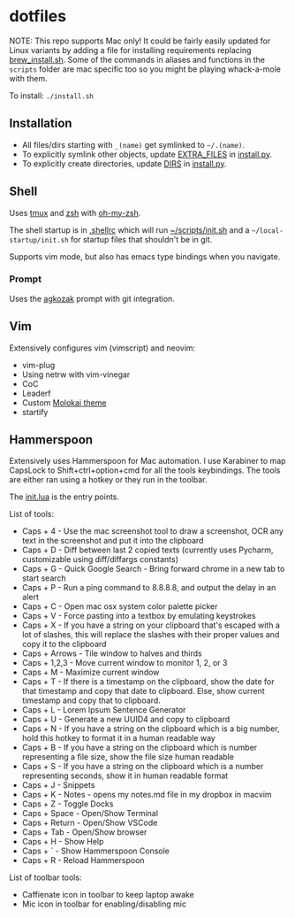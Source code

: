 # dotfiles

NOTE: This repo supports Mac only!  It could be fairly easily updated for Linux variants by adding a file for installing requirements replacing [brew_install.sh](brew_install.sh).  Some of the commands in aliases and functions in the `scripts` folder are mac specific too so you might be playing whack-a-mole with them.

To install: `./install.sh`

## Installation

- All files/dirs starting with `_(name)` get symlinked to `~/.(name)`.
- To explicitly symlink other objects, update [EXTRA_FILES](https://github.com/johnnadratowski/dotfiles/blob/master/install.py#L13) in [install.py](install.py).
- To explicitly create directories, update [DIRS](https://github.com/johnnadratowski/dotfiles/blob/master/install.py#L19) in [install.py](install.py).

## Shell

Uses [tmux](https://github.com/tmux/tmux/wiki) and [zsh](https://www.zsh.org/) with [oh-my-zsh](https://ohmyz.sh/).

The shell startup is in [.shellrc](_shellrc) which will run [~/scripts/init.sh](scripts/init.sh) and a `~/local-startup/init.sh` for
startup files that shouldn't be in git.

Supports vim mode, but also has emacs type bindings when you navigate.

### Prompt

Uses the [agkozak](https://github.com/agkozak/agkozak-zsh-prompt) prompt with git integration.

## Vim

Extensively configures vim (vimscript) and neovim:

- vim-plug
- Using netrw with vim-vinegar
- CoC
- Leaderf
- Custom [Molokai theme](https://github.com/johnnadratowski/molokai)
- startify

## Hammerspoon

Extensively uses Hammerspoon for Mac automation.  I use Karabiner to map
CapsLock to Shift+ctrl+option+cmd for all the tools keybindings.
The tools are either ran using a hotkey or they run in the toolbar.

The [init.lua](_hammerspoon/init.lua) is the entry points.

List of tools:

- Caps + 4		- Use the mac screenshot tool to draw a screenshot, OCR any text in the screenshot and put it into the clipboard
- Caps + D		- Diff between last 2 copied texts (currently uses Pycharm, customizable using diff/diffargs constants)
- Caps + G		- Quick Google Search - Bring forward chrome in a new tab to start search
- Caps + P		- Run a ping command to 8.8.8.8, and output the delay in an alert
- Caps + C		- Open mac osx system color palette picker
- Caps + V		- Force pasting into a textbox by emulating keystrokes
- Caps + X		- If you have a string on your clipboard that's escaped with a lot of slashes, this will replace the slashes with their proper values and copy it to the clipboard
- Caps + Arrows - Tile window to halves and thirds
- Caps + 1,2,3  - Move current window to monitor 1, 2, or 3
- Caps + M		- Maximize current window
- Caps + T		- If there is a timestamp on the clipboard, show the date for that timestamp and copy that date to clipboard.  Else, show current timestamp and copy that to clipboard.
- Caps + L		- Lorem Ipsum Sentence Generator
- Caps + U		- Generate a new UUID4 and copy to clipboard
- Caps + N		- If you have a string on the clipboard which is a big number, hold this hotkey to format it in a human readable way
- Caps + B		- If you have a string on the clipboard which is number representing a file size, show the file size human readable
- Caps + S		- If you have a string on the clipboard which is a number representing seconds, show it in human readable format
- Caps + J		- Snippets
- Caps + K		- Notes - opens my notes.md file in my dropbox in macvim
- Caps + Z		- Toggle Docks
- Caps + Space  - Open/Show Terminal
- Caps + Return - Open/Show VSCode
- Caps + Tab	- Open/Show browser
- Caps + H		- Show Help
- Caps + `		- Show Hammerspoon Console
- Caps + R		- Reload Hammerspoon

List of toolbar tools:

- Caffienate icon in toolbar to keep laptop awake
- Mic icon in toolbar for enabling/disabling mic
